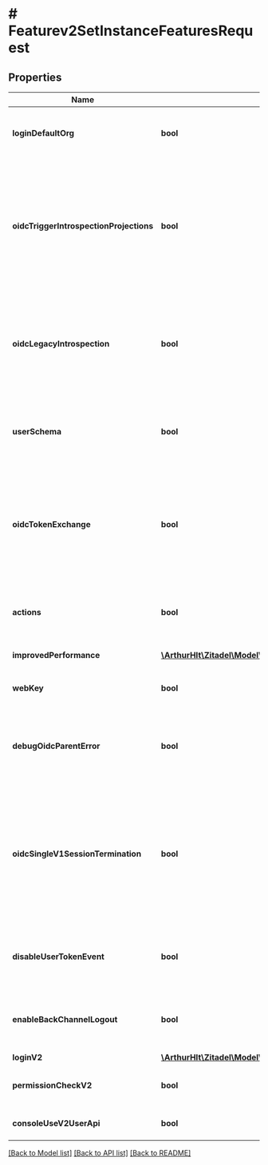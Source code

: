 # # Featurev2SetInstanceFeaturesRequest

## Properties

Name | Type | Description | Notes
------------ | ------------- | ------------- | -------------
**loginDefaultOrg** | **bool** | The login UI will use the settings of the default org (and not from the instance) if no organization context is set | [optional]
**oidcTriggerIntrospectionProjections** | **bool** | Enable projection triggers during an introspection request. This can act as workaround if there are noticeable consistency issues in the introspection response but can have an impact on performance. We are planning to remove triggers for introspection requests in the future. Please raise an issue if you needed to enable this feature. | [optional]
**oidcLegacyIntrospection** | **bool** | We have recently refactored the introspection endpoint for performance reasons. This feature can be used to rollback to the legacy implementation if unexpected bugs arise. Please raise an issue if you needed to enable this feature. | [optional]
**userSchema** | **bool** | User Schemas allow to manage data schemas of user. If the flag is enabled, you&#39;ll be able to use the new API and its features. Note that it is still in an early stage. | [optional]
**oidcTokenExchange** | **bool** | Enable the experimental &#x60;urn:ietf:params:oauth:grant-type:token-exchange&#x60; grant type for the OIDC token endpoint. Token exchange can be used to request tokens with a lesser scope or impersonate other users. See the security policy to allow impersonation on an instance. | [optional]
**actions** | **bool** | Actions allow to manage data executions and targets. If the flag is enabled, you&#39;ll be able to use the new API and its features. Note that it is still in an early stage. | [optional]
**improvedPerformance** | [**\ArthurHlt\Zitadel\Model\Featurev2ImprovedPerformance[]**](Featurev2ImprovedPerformance.md) | Improves performance of specified execution paths. | [optional]
**webKey** | **bool** | Enable the webkey/v3alpha API. The first time this feature is enabled, web keys are generated and activated. | [optional]
**debugOidcParentError** | **bool** | Return parent errors to OIDC clients for debugging purposes. Parent errors may contain sensitive data or unwanted details about the system status of zitadel. Only enable if really needed. | [optional]
**oidcSingleV1SessionTermination** | **bool** | If the flag is enabled, you&#39;ll be able to terminate a single session from the login UI by providing an id_token with a &#x60;sid&#x60; claim as id_token_hint on the end_session endpoint. Note that currently all sessions from the same user agent (browser) are terminated in the login UI. Sessions managed through the Session API already allow the termination of single sessions. | [optional]
**disableUserTokenEvent** | **bool** | Do not push user token meta-event user.token.v2.added to improve performance on many concurrent single (machine-)user logins | [optional]
**enableBackChannelLogout** | **bool** | If the flag is enabled, you&#39;ll be able to use the OIDC Back-Channel Logout to be notified in your application about terminated user sessions. | [optional]
**loginV2** | [**\ArthurHlt\Zitadel\Model\Featurev2LoginV2**](Featurev2LoginV2.md) |  | [optional]
**permissionCheckV2** | **bool** | Enable a newer, more performant, permission check used for v2 and v3 resource based APIs. | [optional]
**consoleUseV2UserApi** | **bool** | If this is enabled the console web client will use the new User v2 API for certain calls | [optional]

[[Back to Model list]](../../README.md#models) [[Back to API list]](../../README.md#endpoints) [[Back to README]](../../README.md)
